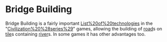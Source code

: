 # Bridge Building

Bridge Building is a fairly important [List%20of%20technologies](technology) in the "[Civilization%20%28series%29](Civilization)" games, allowing the building of [road](road)s on [tile](tile)s containing [river](river)s. In some games it has other advantages too.